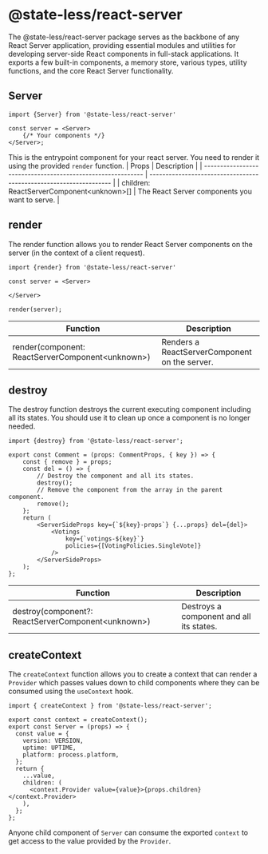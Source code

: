 # @state-less/react-server

The @state-less/react-server package serves as the backbone of any React Server application, providing essential modules and utilities for developing server-side React components in full-stack applications. It exports a few built-in components, a memory store, various types, utility functions, and the core React Server functionality.

## Server

```tsx
import {Server} from '@state-less/react-server'

const server = <Server>
    {/* Your components */}
</Server>;
```
This is the entrypoint component for your react server. You need to render it using the provided `render` function.
| Props                                                    | Description                                                        |
| ----------------------------------------------------------- | ------------------------------------------------------------------ |
| children: ReactServerComponent\<unknown\>[] | The React Server components you want to serve. |

## render

The render function allows you to render React Server components on the server (in the context of a client request).
```tsx
import {render} from '@state-less/react-server'

const server = <Server>

</Server>

render(server);
```
| Function                                                    | Description                                                        |
| ----------------------------------------------------------- | ------------------------------------------------------------------ |
| render(component: ReactServerComponent\<unknown\>) | Renders a ReactServerComponent on the server. |
## destroy 

The destroy function destroys the current executing component including all its states. You should use it to clean up once a component is no longer needed.

```tsx
import {destroy} from '@state-less/react-server';

export const Comment = (props: CommentProps, { key }) => {
    const { remove } = props;
    const del = () => {
        // Destroy the component and all its states.
        destroy();
        // Remove the component from the array in the parent component.
        remove();
    };
    return (
        <ServerSideProps key={`${key}-props`} {...props} del={del}>
            <Votings
                key={`votings-${key}`}
                policies={[VotingPolicies.SingleVote]}
            />
        </ServerSideProps>
    );
};
```
| Function                                                    | Description                                                        |
| ----------------------------------------------------------- | ------------------------------------------------------------------ |
| destroy(component?: ReactServerComponent\<unknown\>) | Destroys a component and all its states. |


<a name="createContext"></a>
## createContext
The `createContext` function allows you to create a context that can render a `Provider` which passes values down to child components where they can be consumed using the `useContext` hook.

```tsx
import { createContext } from '@state-less/react-server';

export const context = createContext();
export const Server = (props) => {
  const value = {
    version: VERSION,
    uptime: UPTIME,
    platform: process.platform,
  };
  return {
    ...value,
    children: (
      <context.Provider value={value}>{props.children}</context.Provider>
    ),
  };
};
```

Anyone child component of `Server` can consume the exported `context` to get access to the value provided by the `Provider`.

